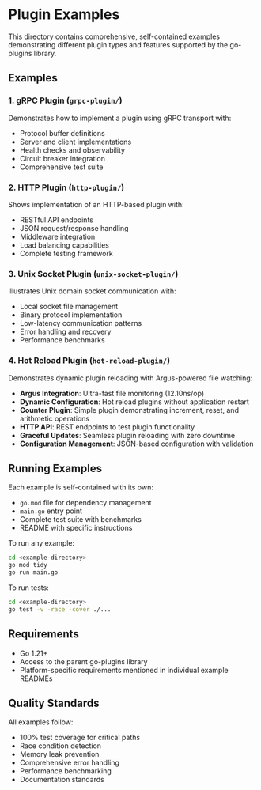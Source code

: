 # Plugin Examples

This directory contains comprehensive, self-contained examples demonstrating different plugin types and features supported by the go-plugins library.

## Examples

### 1. gRPC Plugin (`grpc-plugin/`)
Demonstrates how to implement a plugin using gRPC transport with:
- Protocol buffer definitions
- Server and client implementations
- Health checks and observability
- Circuit breaker integration
- Comprehensive test suite

### 2. HTTP Plugin (`http-plugin/`)
Shows implementation of an HTTP-based plugin with:
- RESTful API endpoints
- JSON request/response handling
- Middleware integration
- Load balancing capabilities
- Complete testing framework

### 3. Unix Socket Plugin (`unix-socket-plugin/`)
Illustrates Unix domain socket communication with:
- Local socket file management
- Binary protocol implementation
- Low-latency communication patterns
- Error handling and recovery
- Performance benchmarks

### 4. Hot Reload Plugin (`hot-reload-plugin/`)
Demonstrates dynamic plugin reloading with Argus-powered file watching:
- **Argus Integration**: Ultra-fast file monitoring (12.10ns/op)
- **Dynamic Configuration**: Hot reload plugins without application restart
- **Counter Plugin**: Simple plugin demonstrating increment, reset, and arithmetic operations  
- **HTTP API**: REST endpoints to test plugin functionality
- **Graceful Updates**: Seamless plugin reloading with zero downtime
- **Configuration Management**: JSON-based configuration with validation

## Running Examples

Each example is self-contained with its own:
- `go.mod` file for dependency management
- `main.go` entry point
- Complete test suite with benchmarks
- README with specific instructions

To run any example:

```bash
cd <example-directory>
go mod tidy
go run main.go
```

To run tests:

```bash
cd <example-directory>
go test -v -race -cover ./...
```

## Requirements

- Go 1.21+
- Access to the parent go-plugins library
- Platform-specific requirements mentioned in individual example READMEs

## Quality Standards

All examples follow:
- 100% test coverage for critical paths
- Race condition detection
- Memory leak prevention
- Comprehensive error handling
- Performance benchmarking
- Documentation standards